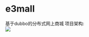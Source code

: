 # e3mall
基于dubbo的分布式网上商城
项目架构:  
![]('http://ompeujaa0.bkt.clouddn.com/dubbo/WX20180522-215356@2x.png')
